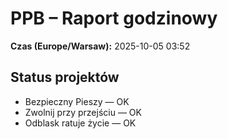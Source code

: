 # PPB – Raport godzinowy
**Czas (Europe/Warsaw):** 2025-10-05 03:52

## Status projektów
- Bezpieczny Pieszy — OK
- Zwolnij przy przejściu — OK
- Odblask ratuje życie — OK

